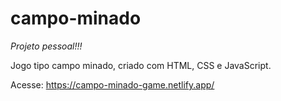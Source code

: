 # campo-minado

_Projeto pessoal!!!_

Jogo tipo campo minado, criado com HTML, CSS e JavaScript.

Acesse: https://campo-minado-game.netlify.app/
